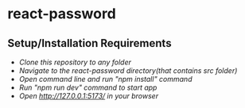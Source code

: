 # react-password

## Setup/Installation Requirements 

* _Сlone this repository to any folder_ 
* _Navigate to the react-password directory(that contains src folder)_ 
* _Open command line and run "npm install" command_
* _Run "npm run dev" command to start app_
* _Open http://127.0.0.1:5173/ in your browser_

